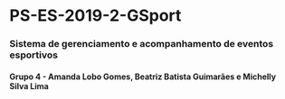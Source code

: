 # PS-ES-2019-2-GSport
### Sistema de gerenciamento e acompanhamento de eventos esportivos
#### Grupo 4 - Amanda Lobo Gomes, Beatriz Batista Guimarães e Michelly Silva Lima
